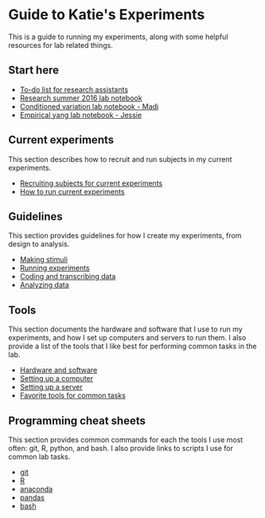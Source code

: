 # Guide to Katie's Experiments

This is a guide to running my experiments, along with some helpful resources for lab related things.  


## Start here
- [To-do list for research assistants](https://www.dropbox.com/s/0evmj4j9qq3ea7o/RA%20Task%20LIst.xlsx)
- [Research summer 2016 lab notebook](https://mammothhq.com/boards/156861) 
- [Conditioned variation lab notebook - Madi](https://mammothhq.com/boards/156831-conditioned-variation)
- [Empirical yang lab notebook - Jessie](https://mammothhq.com/boards/156832-empirical-yang)

## Current experiments

This section describes how to recruit and run subjects in my current experiments.

- [Recruiting subjects for current experiments](current/recruitment.md)
- [How to run current experiments](current/how-to-run.md)

## Guidelines

This section provides guidelines for how I create my experiments, from design to analysis.

- [Making stimuli](guidelines/making-stimuli.md)
- [Running experiments](guidelines/running-exps.md)
- [Coding and transcribing data](guidelines/coding-and-transcribing.md)
- [Analyzing data](guidelines/analyzing-data.md)

## Tools

This section documents the hardware and software that I use to run my experiments, and how I set up computers and servers to run them. I also provide a list of the tools that I like best for performing common tasks in the lab.

- [Hardware and software](tools/hardware-and-software.md)
- [Setting up a computer](tools/computer-setup.md)
- [Setting up a server](tools/server-setup.md)
- [Favorite tools for common tasks](tools/favorites.md)

## Programming cheat sheets

This section provides common commands for each the tools I use most often: git, R, python, and bash. I also provide links to scripts I use for common lab tasks.  

- [git](cheat-sheets/git.md)
- [R](cheat-sheets/R.md)
- [anaconda](cheat-sheets/anaconda.md)
- [pandas](cheat-sheets/pandas.md)
- [bash](cheat-sheets/bash.md)


